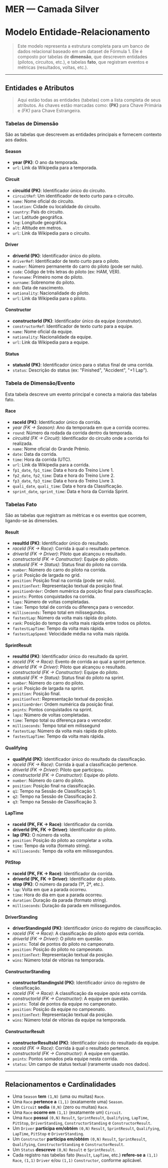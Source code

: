 # MER — Camada Silver

# Modelo Entidade-Relacionamento

 > Este modelo representa a estrutura completa para um banco de dados relacional baseado em um dataset de Fórmula 1. Ele é composto por tabelas de **dimensão**, que descrevem entidades (pilotos, circuitos, etc.), e tabelas **fato**, que registram eventos e métricas (resultados, voltas, etc.).

---

## Entidades e Atributos

> Aqui estão todas as entidades (tabelas) com a lista completa de seus atributos. As chaves estão marcadas como: **(PK)** para Chave Primária e *(FK)* para Chave Estrangeira.

### Tabelas de Dimensão
São as tabelas que descrevem as entidades principais e fornecem contexto aos dados.

#### Season
- **year (PK)**: O ano da temporada.
- `url`: Link da Wikipedia para a temporada.

#### Circuit
- **circuitId (PK)**: Identificador único do circuito.
- `circuitRef`: Um identificador de texto curto para o circuito.
- `name`: Nome oficial do circuito.
- `location`: Cidade ou localidade do circuito.
- `country`: País do circuito.
- `lat`: Latitude geográfica.
- `lng`: Longitude geográfica.
- `alt`: Altitude em metros.
- `url`: Link da Wikipedia para o circuito.

#### Driver
- **driverId (PK)**: Identificador único do piloto.
- `driverRef`: Identificador de texto curto para o piloto.
- `number`: Número permanente do carro do piloto (pode ser nulo).
- `code`: Código de três letras do piloto (ex: HAM, VER).
- `forename`: Primeiro nome do piloto.
- `surname`: Sobrenome do piloto.
- `dob`: Data de nascimento.
- `nationality`: Nacionalidade do piloto.
- `url`: Link da Wikipedia para o piloto.

#### Constructor
- **constructorId (PK)**: Identificador único da equipe (construtor).
- `constructorRef`: Identificador de texto curto para a equipe.
- `name`: Nome oficial da equipe.
- `nationality`: Nacionalidade da equipe.
- `url`: Link da Wikipedia para a equipe.

#### Status
- **statusId (PK)**: Identificador único para o status final de uma corrida.
- `status`: Descrição do status (ex: "Finished", "Accident", "+1 Lap").

### Tabela de Dimensão/Evento
Esta tabela descreve um evento principal e conecta a maioria das tabelas fato.

#### Race
- **raceId (PK)**: Identificador único da corrida.
- *year (FK -> Season)*: Ano da temporada em que a corrida ocorreu.
- `round`: Número da rodada da corrida dentro da temporada.
- *circuitId (FK -> Circuit)*: Identificador do circuito onde a corrida foi realizada.
- `name`: Nome oficial do Grande Prêmio.
- `date`: Data da corrida.
- `time`: Hora da corrida (UTC).
- `url`: Link da Wikipedia para a corrida.
- `fp1_date`, `fp1_time`: Data e hora do Treino Livre 1.
- `fp2_date`, `fp2_time`: Data e hora do Treino Livre 2.
- `fp3_date`, `fp3_time`: Data e hora do Treino Livre 3.
- `quali_date`, `quali_time`: Data e hora da Classificação.
- `sprint_date`, `sprint_time`: Data e hora da Corrida Sprint.

### Tabelas Fato
São as tabelas que registram as métricas e os eventos que ocorrem, ligando-se às dimensões.

#### Result
- **resultId (PK)**: Identificador único do resultado.
- *raceId (FK -> Race)*: Corrida à qual o resultado pertence.
- *driverId (FK -> Driver)*: Piloto que alcançou o resultado.
- *constructorId (FK -> Constructor)*: Equipe do piloto.
- *statusId (FK -> Status)*: Status final do piloto na corrida.
- `number`: Número do carro do piloto na corrida.
- `grid`: Posição de largada no grid.
- `position`: Posição final na corrida (pode ser nulo).
- `positionText`: Representação textual da posição final.
- `positionOrder`: Ordem numérica da posição final para classificação.
- `points`: Pontos conquistados na corrida.
- `laps`: Número de voltas completadas.
- `time`: Tempo total de corrida ou diferença para o vencedor.
- `milliseconds`: Tempo total em milissegundos.
- `fastestLap`: Número da volta mais rápida do piloto.
- `rank`: Posição do tempo da volta mais rápida entre todos os pilotos.
- `fastestLapTime`: Tempo da volta mais rápida.
- `fastestLapSpeed`: Velocidade média na volta mais rápida.

#### SprintResult
- **resultId (PK)**: Identificador único do resultado da sprint.
- *raceId (FK -> Race)*: Evento de corrida ao qual a sprint pertence.
- *driverId (FK -> Driver)*: Piloto que alcançou o resultado.
- *constructorId (FK -> Constructor)*: Equipe do piloto.
- *statusId (FK -> Status)*: Status final do piloto na sprint.
- `number`: Número do carro do piloto.
- `grid`: Posição de largada na sprint.
- `position`: Posição final.
- `positionText`: Representação textual da posição.
- `positionOrder`: Ordem numérica da posição final.
- `points`: Pontos conquistados na sprint.
- `laps`: Número de voltas completadas.
- `time`: Tempo total ou diferença para o vencedor.
- `milliseconds`: Tempo total em milissegund
- `fastestLap`: Número da volta mais rápida do piloto.
- `fastestLapTime`: Tempo da volta mais rápida.

#### Qualifying
- **qualifyId (PK)**: Identificador único do resultado da classificação.
- *raceId (FK -> Race)*: Corrida à qual a classificação pertence.
- *driverId (FK -> Driver)*: Piloto que participou.
- *constructorId (FK -> Constructor)*: Equipe do piloto.
- `number`: Número do carro do piloto.
- `position`: Posição final na classificação.
- `q1`: Tempo na Sessão de Classificação 1.
- `q2`: Tempo na Sessão de Classificação 2.
- `q3`: Tempo na Sessão de Classificação 3.

#### LapTime
- **raceId (PK, FK -> Race)**: Identificador da corrida.
- **driverId (PK, FK -> Driver)**: Identificador do piloto.
- **lap (PK)**: O número da volta.
- `position`: Posição do piloto ao completar a volta.
- `time`: Tempo da volta (formato string).
- `milliseconds`: Tempo da volta em milissegundos.

#### PitStop
- **raceId (PK, FK -> Race)**: Identificador da corrida.
- **driverId (PK, FK -> Driver)**: Identificador do piloto.
- **stop (PK)**: O número da parada (1ª, 2ª, etc.).
- `lap`: Volta em que a parada ocorreu.
- `time`: Hora do dia em que a parada ocorreu.
- `duration`: Duração da parada (formato string).
- `milliseconds`: Duração da parada em milissegundos.

#### DriverStanding
- **driverStandingsId (PK)**: Identificador único do registro de classificação.
- *raceId (FK -> Race)*: A classificação do piloto *após* esta corrida.
- *driverId (FK -> Driver)*: O piloto em questão.
- `points`: Total de pontos do piloto no campeonato.
- `position`: Posição do piloto no campeonato.
- `positionText`: Representação textual da posição.
- `wins`: Número total de vitórias na temporada.

#### ConstructorStanding
- **constructorStandingsId (PK)**: Identificador único do registro de classificação.
- *raceId (FK -> Race)*: A classificação da equipe *após* esta corrida.
- *constructorId (FK -> Constructor)*: A equipe em questão.
- `points`: Total de pontos da equipe no campeonato.
- `position`: Posição da equipe no campeonato.
- `positionText`: Representação textual da posição.
- `wins`: Número total de vitórias da equipe na temporada.

#### ConstructorResult
- **constructorResultsId (PK)**: Identificador único do resultado da equipe.
- *raceId (FK -> Race)*: Corrida à qual o resultado pertence.
- *constructorId (FK -> Constructor)*: A equipe em questão.
- `points`: Pontos somados pela equipe nesta corrida.
- `status`: Um campo de status textual (raramente usado nos dados).

---

## Relacionamentos e Cardinalidades

- Uma `Season` **tem** `(1,N)` (uma ou muitas) `Race`.
- Uma `Race` **pertence a** `(1,1)` (exatamente uma) `Season`.
- Um `Circuit` **sedia** `(0,N)` (zero ou muitas) `Race`.
- Uma `Race` **ocorre em** `(1,1)` (exatamente um) `Circuit`.
- Uma `Race` **possui** `(0,N)` `Result`, `SprintResult`, `Qualifying`, `LapTime`, `PitStop`, `DriverStanding`, `ConstructorStanding` e `ConstructorResult`.
- Um `Driver` **participa em/obtém** `(0,N)` `Result`, `SprintResult`, `Qualifying`, `LapTime`, `PitStop` e `DriverStanding`.
- Um `Constructor` **participa em/obtém** `(0,N)` `Result`, `SprintResult`, `Qualifying`, `ConstructorStanding` e `ConstructorResult`.
- Um `Status` **descreve** `(0,N)` `Result` e `SprintResult`.
- Cada registro nas tabelas fato (`Result`, `LapTime`, etc.) **refere-se a** `(1,1)` `Race`, `(1,1)` `Driver` e/ou `(1,1)` `Constructor`, conforme aplicável.


